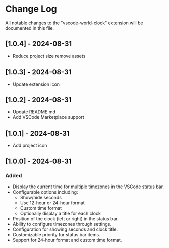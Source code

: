 # Change Log

All notable changes to the "vscode-world-clock" extension will be documented in this file.

## [1.0.4] - 2024-08-31

- Reduce project size remove assets

## [1.0.3] - 2024-08-31

- Update extension icon

## [1.0.2] - 2024-08-31

- Update README.md
- Add VSCode Marketplace support

## [1.0.1] - 2024-08-31

- Add project icon

## [1.0.0] - 2024-08-31

### Added

- Display the current time for multiple timezones in the VSCode status bar.
- Configurable options including:
  - Show/hide seconds
  - Use 12-hour or 24-hour format
  - Custom time format
  - Optionally display a title for each clock
- Position of the clock (left or right) in the status bar.
- Ability to configure timezones through settings.
- Configuration for showing seconds and clock title.
- Customizable priority for status bar items.
- Support for 24-hour format and custom time format.
